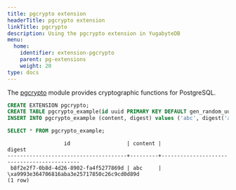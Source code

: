 ```yaml
---
title: pgcrypto extension
headerTitle: pgcrypto extension
linkTitle: pgcrypto
description: Using the pgcrypto extension in YugabyteDB
menu:
  home:
    identifier: extension-pgcrypto
    parent: pg-extensions
    weight: 20
type: docs
---
```


The [pgcrypto](https://www.postgresql.org/docs/15/pgcrypto.html) module provides cryptographic functions for PostgreSQL.

```sql
CREATE EXTENSION pgcrypto;
CREATE TABLE pgcrypto_example(id uuid PRIMARY KEY DEFAULT gen_random_uuid(), content text, digest text);
INSERT INTO pgcrypto_example (content, digest) values ('abc', digest('abc', 'sha1'));

SELECT * FROM pgcrypto_example;
```

```output
                  id                  | content |                   digest
--------------------------------------+---------+--------------------------------------------
 b8f2e2f7-0b8d-4d26-8902-fa4f5277869d | abc     | \xa9993e364706816aba3e25717850c26c9cd0d89d
(1 row)
```
